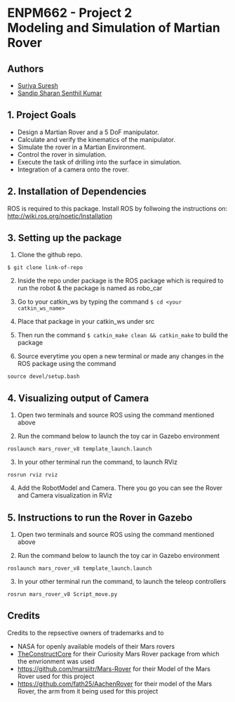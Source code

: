 # ENPM662 - Project 2  <br /> Modeling and Simulation of Martian Rover



## Authors

- [Suriya Suresh](https://www.github.com/theunknowninfinite)
- [Sandip Sharan Senthil Kumar](https://github.com/Sandip2612)

## 1. Project Goals

* Design a Martian Rover and a 5 DoF manipulator.
* Calculate and verify the kinematics of the manipulator.
* Simulate the rover in a Martian Environment.
* Control the rover in simulation.
* Execute the task of drilling into the surface in simulation.
* Integration of a camera onto the rover.
## 2. Installation of Dependencies
ROS is required to this package.
Install ROS by follwoing the instructions on:
http://wiki.ros.org/noetic/Installation

## 3. Setting up the package

1. Clone the github repo.

```` 
$ git clone link-of-repo
````

2. Inside the repo under package is the ROS package which is required to run the robot & the package is named as robo_car

3. Go to your catkin_ws by typing the command  ````$ cd <your catkin_ws_name>```` 

4. Place that package in your catkin_ws under src 

5. Then run the command ```` $ catkin_make clean && catkin_make ```` to build the package

6. Source everytime you open a new terminal or made any changes in the ROS package using the command
````
source devel/setup.bash
````
## 4. Visualizing output of Camera 

1. Open two terminals and source ROS using the command mentioned above <br />

2. Run the command below to launch the toy car in Gazebo environment
```` 
roslaunch mars_rover_v8 template_launch.launch 
```` 
3. In your other terminal run the command, to launch RViz
````
rosrun rviz rviz
````
4. Add the RobotModel and Camera. There you go you can see the Rover and Camera visualization in RViz

## 5. Instructions to run the Rover in Gazebo 

1. Open two terminals and source ROS using the command mentioned above <br />

2. Run the command below to launch the toy car in Gazebo environment
```` 
roslaunch mars_rover_v8 template_launch.launch 
```` 
3. In your other terminal run the command, to launch the teleop controllers
````
rosrun mars_rover_v8 Script_move.py
````

## Credits 
Credits to the repsective owners of trademarks and to 
* NASA for openly available models of their Mars rovers 
* [TheConstructCore](https://bitbucket.org/theconstructcore/curiosity_mars_rover/src/master/) for their Curiosity Mars Rover package from which the envrionment was used 
* https://github.com/marsiitr/Mars-Rover for their Model of the Mars Rover used for this project
* https://github.com/fath25/AachenRover for their model of the Mars Rover, the arm from it being used for this project 

